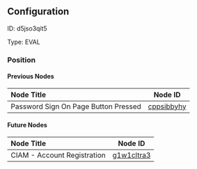 # <nil>
## Configuration
ID:  d5jso3qit5

Type: EVAL 








### Position

#### Previous Nodes
| Node Title | Node ID |
| :------------- | ------------ |
| Password Sign On Page Button Pressed | [cppsibbyhy](./cppsibbyhy.md) | 
 
 #### Future Nodes
| Node Title | Node ID |
| :------------- | ------------ |
| CIAM - Account Registration  |[g1w1cltra3](./g1w1cltra3.md) | 